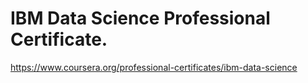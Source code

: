 # IBM Data Science Professional Certificate.
https://www.coursera.org/professional-certificates/ibm-data-science
